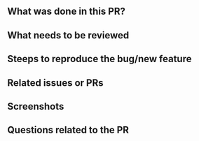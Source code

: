 ## What was done in this PR?

## What needs to be reviewed

## Steeps to reproduce the bug/new feature

## Related issues or PRs

## Screenshots 

## Questions related to the PR
